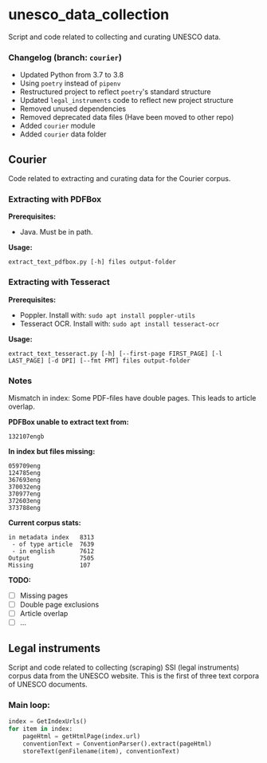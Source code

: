 # unesco_data_collection
Script and code related to collecting and curating UNESCO data.


### Changelog (branch: `courier`)

- Updated Python from 3.7 to 3.8
- Using `poetry` instead of `pipenv`
- Restructured project to reflect `poetry`'s standard structure
- Updated `legal_instruments` code to reflect new project structure
- Removed unused dependencies
- Removed deprecated data files (Have been moved to other repo)
- Added `courier` module
- Added `courier` data folder


## Courier

Code related to extracting and curating data for the Courier corpus.

### Extracting with PDFBox

__Prerequisites:__

- Java. Must be in path.

__Usage:__

    extract_text_pdfbox.py [-h] files output-folder

### Extracting with Tesseract

__Prerequisites:__

- Poppler. Install with: `sudo apt install poppler-utils`
- Tesseract OCR. Install with: `sudo apt install tesseract-ocr`

__Usage:__

    extract_text_tesseract.py [-h] [--first-page FIRST_PAGE] [-l LAST_PAGE] [-d DPI] [--fmt FMT] files output-folder


### Notes

Mismatch in index: Some PDF-files have double pages. This leads to article overlap.

__PDFBox unable to extract text from:__

    132107engb

__In index but files missing:__

    059709eng
    124785eng
    367693eng
    370032eng
    370977eng
    372603eng
    373788eng

__Current corpus stats:__

	in metadata index   8313
	 - of type article  7639
	 - in english       7612
    Output              7505
    Missing             107

__TODO:__

- [ ] Missing pages
- [ ] Double page exclusions
- [ ] Article overlap
- [ ] ...

## Legal instruments

Script and code related to collecting (scraping) SSI (legal instruments) corpus data from the UNESCO website. This is the first of three text corpora of UNESCO documents.

### Main loop:

```python
index = GetIndexUrls()
for item in index:
    pageHtml = getHtmlPage(index.url)
    conventionText = ConventionParser().extract(pageHtml)
    storeText(genFilename(item), conventionText)
```